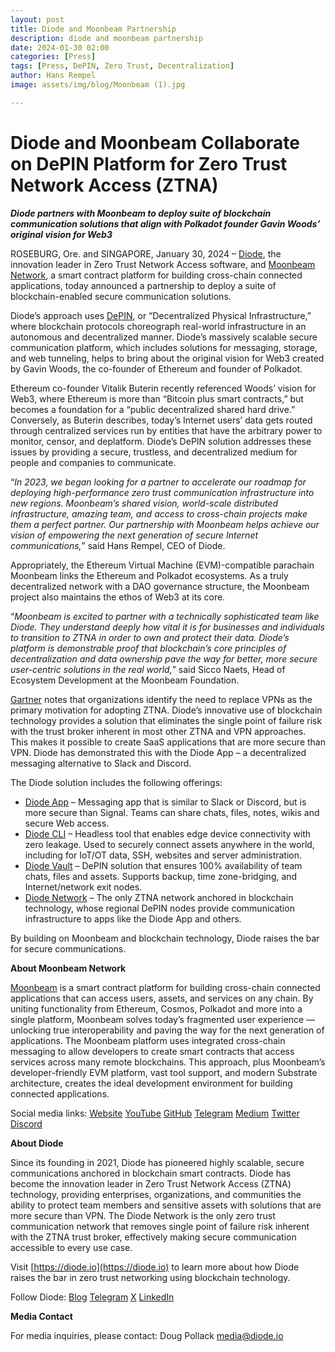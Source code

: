 ```yaml
---
layout: post
title: Diode and Moonbeam Partnership
description: diode and moonbeam partnership
date: 2024-01-30 02:00
categories: [Press]
tags: [Press, DePIN, Zero Trust, Decentralization]
author: Hans Rempel
image: assets/img/blog/Moonbeam (1).jpg

---
```


# Diode and Moonbeam Collaborate on DePIN Platform for Zero Trust Network Access (ZTNA)

**_Diode partners with Moonbeam to deploy suite of blockchain communication solutions that align with Polkadot founder Gavin Woods’ original vision for Web3_**

ROSEBURG, Ore. and SINGAPORE,  January 30, 2024 –  [Diode](https://diode.io), the innovation leader in Zero Trust Network Access software, and [Moonbeam Network](https://moonbeam.network), a smart contract platform for building cross-chain connected applications, today announced a partnership  to deploy a suite of blockchain-enabled secure communication solutions. 

Diode’s approach uses [DePIN](https://www.coindesk.com/consensus-magazine/2024/01/29/how-ai-and-depin-will-change-web3/), or “Decentralized Physical Infrastructure,” where blockchain protocols choreograph real-world infrastructure in an autonomous and decentralized manner.  Diode’s massively scalable secure communication platform, which includes solutions for messaging, storage, and web tunneling, helps to bring about the original vision for Web3 created by Gavin Woods, the co-founder of Ethereum and founder of Polkadot. 

Ethereum co-founder Vitalik Buterin recently referenced Woods’ vision for Web3, where Ethereum is more than “Bitcoin plus smart contracts,” but becomes a foundation for a “public decentralized shared hard drive.”  Conversely, as Buterin describes, today’s Internet users’ data gets routed through centralized services run by entities that have the arbitrary power to monitor, censor, and deplatform.  Diode’s DePIN solution addresses these issues by providing a secure, trustless, and decentralized medium for people and companies to communicate. 

“_In 2023, we began looking for a partner to accelerate our roadmap for deploying high-performance zero trust communication infrastructure into new regions. Moonbeam’s shared vision, world-scale distributed infrastructure, amazing team, and access to cross-chain projects make them a perfect partner. Our partnership with Moonbeam helps achieve our vision of empowering the next generation of secure Internet communications,_” said Hans Rempel, CEO of Diode.

Appropriately, the Ethereum Virtual Machine (EVM)-compatible parachain Moonbeam links the Ethereum and Polkadot ecosystems. As a truly decentralized network with a DAO governance structure, the Moonbeam project also maintains the ethos of Web3 at its core.

“_Moonbeam is excited to partner with a technically sophisticated team like Diode. They understand deeply how vital it is for businesses and individuals to transition to ZTNA in order to own and protect their data. Diode’s platform is demonstrable proof that blockchain’s core principles of decentralization and data ownership pave the way for better, more secure user-centric solutions in the real world,_” said Sicco Naets, Head of Ecosystem Development at the Moonbeam Foundation.

[Gartner](https://gartner.com) notes that organizations identify the need to replace VPNs as the primary motivation for adopting ZTNA. Diode’s innovative use of blockchain technology provides a solution that eliminates the single point of failure risk with the trust broker inherent in most other ZTNA and VPN approaches.  This makes it possible to create SaaS applications that are more secure than VPN.  Diode has demonstrated this with the Diode App – a decentralized messaging alternative to Slack and Discord.  

The Diode solution includes the following offerings:

* [Diode App](https://diode.io/solutions/app) – Messaging app that is similar to Slack or Discord, but is more secure than Signal. Teams can share chats, files, notes, wikis and secure Web access.
* [Diode CLI](https://diode.io/solutions/cli) – Headless tool that enables edge device connectivity with zero leakage. Used to securely connect assets anywhere in the world, including for IoT/OT data, SSH, websites and server administration.
* [Diode Vault](https://diode.io/solutions/vault) – DePIN solution that ensures 100% availability of team chats, files and assets. Supports backup, time zone-bridging, and Internet/network exit nodes.
* [Diode Network](https://diode.io/solutions/network) – The only ZTNA network anchored in blockchain technology, whose regional DePIN nodes provide communication infrastructure to apps like the Diode App and  others.

By building on Moonbeam and blockchain technology, Diode raises the bar for secure communications.

**About Moonbeam Network**

[Moonbeam](https://moonbeam.network) is a smart contract platform for building cross-chain connected applications that can access users, assets, and services on any chain. By uniting functionality from Ethereum, Cosmos, Polkadot and more into a single platform, Moonbeam solves today’s fragmented user experience — unlocking true interoperability and paving the way for the next generation of applications. The Moonbeam platform uses integrated cross-chain messaging to allow developers to create smart contracts that access services across many remote blockchains. This approach, plus Moonbeam’s developer-friendly EVM platform, vast tool support, and modern Substrate architecture, creates the ideal development environment for building connected applications.

Social media links: [Website](https://moonbeam.network/) [YouTube](https://www.youtube.com/c/MoonbeamNetwork) [GitHub](https://github.com/PureStake/moonbeam) [Telegram](https://t.me/Moonbeam_Official) [Medium](https://medium.com/moonbeam-network) [Twitter](https://twitter.com/moonbeamnetwork) [Discord](https://discord.gg/moonbeam)

**About Diode**

Since its founding in 2021, Diode has pioneered highly scalable, secure communications anchored in blockchain smart contracts.  Diode has become the innovation leader in Zero Trust Network Access (ZTNA) technology, providing enterprises, organizations, and communities the ability to protect team members and sensitive assets with solutions that are more secure than VPN. The Diode Network is the only zero trust communication network that removes single point of failure risk inherent with the ZTNA trust broker, effectively making secure communication accessible to every use case.

Visit [https://diode.io](https://diode.io) to learn more about how Diode raises the bar in zero trust networking using blockchain technology. 

Follow Diode: [Blog](https://diode.io/blog) [Telegram](https://t.me/diode_chain) [X](https://x.com/diode_chain) [LinkedIn](https://linkedin.com/company/diode-chain)

**Media Contact**

For media inquiries, please contact:
Doug Pollack
media@diode.io
